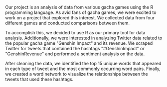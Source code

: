 Our project is an analysis of data from various gacha games using the R programming language. As avid fans of gacha games, we were excited to work on a project that explored this interest. We collected data from four different games and conducted comparisons between them.

To accomplish this, we decided to use R as our primary tool for data analysis. Additionally, we were interested in analyzing Twitter data related to the popular gacha game "Genshin Impact" and its revenue. We scraped Twitter for tweets that contained the hashtags "#GenshinImpact" or "GenshinRevenue" and performed a sentiment analysis on the data.

After cleaning the data, we identified the top 15 unique words that appeared in each type of tweet and the most commonly occurring word pairs. Finally, we created a word network to visualize the relationships between the tweets that used these hashtags.



